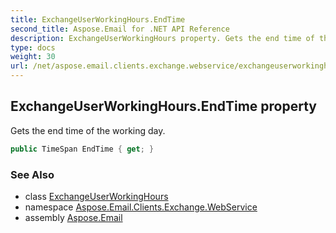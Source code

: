 ```yaml
---
title: ExchangeUserWorkingHours.EndTime
second_title: Aspose.Email for .NET API Reference
description: ExchangeUserWorkingHours property. Gets the end time of the working day
type: docs
weight: 30
url: /net/aspose.email.clients.exchange.webservice/exchangeuserworkinghours/endtime/
---
```

## ExchangeUserWorkingHours.EndTime property

Gets the end time of the working day.

```csharp
public TimeSpan EndTime { get; }
```

### See Also

* class [ExchangeUserWorkingHours](../)
* namespace [Aspose.Email.Clients.Exchange.WebService](../../exchangeuserworkinghours/)
* assembly [Aspose.Email](../../../)


